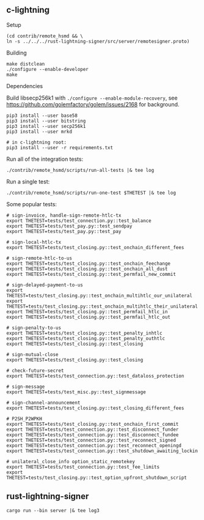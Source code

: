 c-lightning
----------------------------------------------------------------

Setup

    (cd contrib/remote_hsmd && \
    ln -s ../../../rust-lightning-signer/src/server/remotesigner.proto)

Building

    make distclean
    ./configure --enable-developer
    make

Dependencies

Build libsecp256k1 with `./configure --enable-module-recovery`, see
https://github.com/golemfactory/golem/issues/2168 for background.

    pip3 install --user base58
    pip3 install --user bitstring
    pip3 install --user secp256k1
    pip3 install --user mrkd
    
    # in c-lightning root:
    pip3 install --user -r requirements.txt

Run all of the integration tests:

    ./contrib/remote_hsmd/scripts/run-all-tests |& tee log
    
Run a single test:

    ./contrib/remote_hsmd/scripts/run-one-test $THETEST |& tee log

Some popular tests:

    # sign-invoice, handle-sign-remote-htlc-tx
    export THETEST=tests/test_connection.py::test_balance
    export THETEST=tests/test_pay.py::test_sendpay
    export THETEST=tests/test_pay.py::test_pay

    # sign-local-htlc-tx
    export THETEST=tests/test_closing.py::test_onchain_different_fees

    # sign-remote-htlc-to-us
    export THETEST=tests/test_closing.py::test_onchain_feechange
    export THETEST=tests/test_closing.py::test_onchain_all_dust
    export THETEST=tests/test_closing.py::test_permfail_new_commit

    # sign-delayed-payment-to-us
    export THETEST=tests/test_closing.py::test_onchain_multihtlc_our_unilateral
    export THETEST=tests/test_closing.py::test_onchain_multihtlc_their_unilateral
    export THETEST=tests/test_closing.py::test_permfail_htlc_in
    export THETEST=tests/test_closing.py::test_permfail_htlc_out

    # sign-penalty-to-us
    export THETEST=tests/test_closing.py::test_penalty_inhtlc
    export THETEST=tests/test_closing.py::test_penalty_outhtlc
    export THETEST=tests/test_closing.py::test_closing

    # sign-mutual-close
    export THETEST=tests/test_closing.py::test_closing
    
    # check-future-secret
    export THETEST=tests/test_connection.py::test_dataloss_protection
    
    # sign-message
    export THETEST=tests/test_misc.py::test_signmessage

    # sign-channel-announcement
    export THETEST=tests/test_closing.py::test_closing_different_fees

    # P2SH_P2WPKH
    export THETEST=tests/test_closing.py::test_onchain_first_commit 
    export THETEST=tests/test_connection.py::test_disconnect_funder 
    export THETEST=tests/test_connection.py::test_disconnect_fundee 
    export THETEST=tests/test_connection.py::test_reconnect_signed 
    export THETEST=tests/test_connection.py::test_reconnect_openingd 
    export THETEST=tests/test_connection.py::test_shutdown_awaiting_lockin
    
    # unilateral_close_info option_static_remotekey
    export THETEST=tests/test_connection.py::test_fee_limits
    export THETEST=tests/test_closing.py::test_option_upfront_shutdown_script

rust-lightning-signer
----------------------------------------------------------------

    cargo run --bin server |& tee log3
